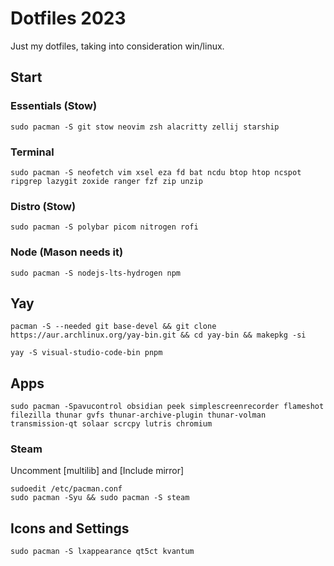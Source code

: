 # Dotfiles 2023

Just my dotfiles, taking into consideration win/linux.

## Start

### Essentials (Stow)

```
sudo pacman -S git stow neovim zsh alacritty zellij starship
```

### Terminal

```
sudo pacman -S neofetch vim xsel eza fd bat ncdu btop htop ncspot ripgrep lazygit zoxide ranger fzf zip unzip
```

### Distro (Stow)

```
sudo pacman -S polybar picom nitrogen rofi
```

### Node (Mason needs it)

```
sudo pacman -S nodejs-lts-hydrogen npm
```

## Yay

```
pacman -S --needed git base-devel && git clone https://aur.archlinux.org/yay-bin.git && cd yay-bin && makepkg -si
```

```
yay -S visual-studio-code-bin pnpm
```

## Apps

```
sudo pacman -Spavucontrol obsidian peek simplescreenrecorder flameshot filezilla thunar gvfs thunar-archive-plugin thunar-volman transmission-qt solaar scrcpy lutris chromium
```

### Steam

Uncomment [multilib] and [Include mirror]

```
sudoedit /etc/pacman.conf
sudo pacman -Syu && sudo pacman -S steam
```

## Icons and Settings

```
sudo pacman -S lxappearance qt5ct kvantum
```
